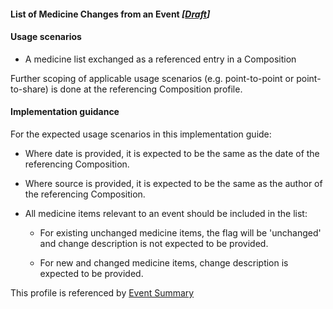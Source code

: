 #### List of Medicine Changes from an Event *[[Draft](http://hl7.org/fhir/stu3/valueset-publication-status.html)]*

#### Usage scenarios

* A medicine list exchanged as a referenced entry in a Composition

Further scoping of applicable usage scenarios (e.g. point-to-point or point-to-share) is done at the referencing Composition profile.

#### Implementation guidance

For the expected usage scenarios in this implementation guide:

* Where date is provided, it is expected to be the same as the date of the referencing Composition.

* Where source is provided, it is expected to be the same as the author of the referencing Composition.

* All medicine items relevant to an event should be included in the list:

    * For existing unchanged medicine items, the flag  will be 'unchanged' and change description is not expected to be provided.

    * For new and changed medicine items, change description is expected to be provided.

This profile is referenced by [Event Summary](StructureDefinition-composition-es-1.html)
